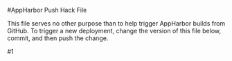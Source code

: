 #AppHarbor Push Hack File

This file serves no other purpose than to help trigger AppHarbor builds from GitHub. To trigger a new deployment, change the version of this file below, commit, and then push the change.

#1